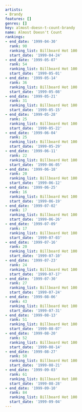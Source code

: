 ```yaml
---
artists:
- Brandy
features: []
genres: []
key: almost-doesn-t-count-brandy
name: Almost Doesn't Count
rankings:
- end_date: '1999-04-30'
  rank: 90
  ranking_list: Billboard Hot 100
  start_date: '1999-04-24'
- end_date: '1999-05-07'
  rank: 54
  ranking_list: Billboard Hot 100
  start_date: '1999-05-01'
- end_date: '1999-05-14'
  rank: 36
  ranking_list: Billboard Hot 100
  start_date: '1999-05-08'
- end_date: '1999-05-21'
  rank: 31
  ranking_list: Billboard Hot 100
  start_date: '1999-05-15'
- end_date: '1999-05-28'
  rank: 25
  ranking_list: Billboard Hot 100
  start_date: '1999-05-22'
- end_date: '1999-06-04'
  rank: 25
  ranking_list: Billboard Hot 100
  start_date: '1999-05-29'
- end_date: '1999-06-11'
  rank: 22
  ranking_list: Billboard Hot 100
  start_date: '1999-06-05'
- end_date: '1999-06-18'
  rank: 20
  ranking_list: Billboard Hot 100
  start_date: '1999-06-12'
- end_date: '1999-06-25'
  rank: 16
  ranking_list: Billboard Hot 100
  start_date: '1999-06-19'
- end_date: '1999-07-02'
  rank: 17
  ranking_list: Billboard Hot 100
  start_date: '1999-06-26'
- end_date: '1999-07-09'
  rank: 17
  ranking_list: Billboard Hot 100
  start_date: '1999-07-03'
- end_date: '1999-07-16'
  rank: 20
  ranking_list: Billboard Hot 100
  start_date: '1999-07-10'
- end_date: '1999-07-23'
  rank: 24
  ranking_list: Billboard Hot 100
  start_date: '1999-07-17'
- end_date: '1999-07-30'
  rank: 27
  ranking_list: Billboard Hot 100
  start_date: '1999-07-24'
- end_date: '1999-08-06'
  rank: 43
  ranking_list: Billboard Hot 100
  start_date: '1999-07-31'
- end_date: '1999-08-13'
  rank: 51
  ranking_list: Billboard Hot 100
  start_date: '1999-08-07'
- end_date: '1999-08-20'
  rank: 52
  ranking_list: Billboard Hot 100
  start_date: '1999-08-14'
- end_date: '1999-08-27'
  rank: 50
  ranking_list: Billboard Hot 100
  start_date: '1999-08-21'
- end_date: '1999-09-03'
  rank: 61
  ranking_list: Billboard Hot 100
  start_date: '1999-08-28'
- end_date: '1999-09-10'
  rank: 84
  ranking_list: Billboard Hot 100
  start_date: '1999-09-04'
---
```


